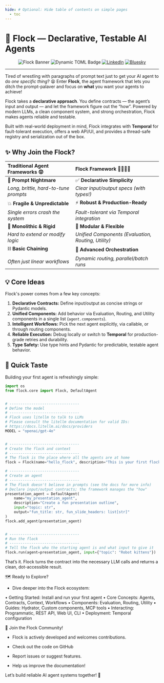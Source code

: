 ```yaml
---
hide: # Optional: Hide table of contents on simple pages
  - toc
---
```



# 🚀 Flock — Declarative, Testable AI Agents

<!-- Optional: Add banner back later if desired -->


<p align="center">
<!-- Badges can be added back if relevant/maintained -->
<img alt="Flock Banner" src="assets/images/flock.png">
<img alt="Dynamic TOML Badge" src="https://img.shields.io/badge/dynamic/toml?url=https%3A%2F%2Fraw.githubusercontent.com%2Fwhiteducksoftware%2Fflock%2Frefs%2Fheads%2Fmaster%2Fpyproject.toml&query=%24.project.version&style=for-the-badge&logo=pypi&label=pip%20version">
<a href="https://www.linkedin.com/company/whiteduck" target="_blank"><img alt="LinkedIn" src="https://img.shields.io/badge/linkedin-%230077B5.svg?style=for-the-badge&logo=linkedin&logoColor=white&label=whiteduck"></a>
<a href="https://bsky.app/profile/whiteduck-gmbh.bsky.social" target="_blank"><img alt="Bluesky" src="https://img.shields.io/badge/bluesky-Follow-blue?style=for-the-badge&logo=bluesky&logoColor=%23fff&color=%23333&labelColor=%230285FF&label=whiteduck-gmbh"></a>
</p>

---

Tired of wrestling with paragraphs of prompt text just to get your AI agent to do *one specific thing*? 😫 Enter **Flock**, the agent framework that lets you ditch the prompt-palaver and focus on **what** you want your agents to achieve!

Flock takes a **declarative approach**. You define contracts — the agent’s input and output — and let the framework figure out the “how”. Powered by modern LLMs, a clean component system, and strong orchestration, Flock makes agents reliable and testable.

Built with real-world deployment in mind, Flock integrates with **Temporal** for fault-tolerant execution, offers a web API/UI, and provides a thread-safe registry and serialization out of the box.

## ✨ Why Join the Flock?

| Traditional Agent Frameworks 😟 | Flock Framework 🐤🐧🐓🦆 |
| :-------------------------------- | :------------------------------------------ |
| 🤯 **Prompt Nightmare**             | ✅ **Declarative Simplicity**               |
| *Long, brittle, hard-to-tune prompts* | *Clear input/output specs (with types!)*  |
| 💥 **Fragile & Unpredictable**      | ⚡ **Robust & Production-Ready**           |
| *Single errors crash the system*  | *Fault-tolerant via Temporal integration* |
| 🧩 **Monolithic & Rigid**          | 🔧 **Modular & Flexible**                   |
| *Hard to extend or modify logic*  | *Unified Components (Evaluation, Routing, Utility)*  |
| ⛓️ **Basic Chaining**              | 🚀 **Advanced Orchestration**               |
| *Often just linear workflows*     | *Dynamic routing, parallel/batch runs*    |

## 💡 Core Ideas

Flock's power comes from a few key concepts:

1. **Declarative Contracts:** Define input/output as concise strings or Pydantic models.
2. **Unified Components:** Add behavior via Evaluation, Routing, and Utility components in a single list (`agent.components`).
3. **Intelligent Workflows:** Pick the next agent explicitly, via callable, or through routing components.
4. **Reliable Execution:** Debug locally or switch to **Temporal** for production-grade retries and durability.
5. **Type Safety:** Use type hints and Pydantic for predictable, testable agent behavior.

## 🐥 Quick Taste

Building your first agent is refreshingly simple:

```python
import os
from flock.core import Flock, DefaultAgent 


# --------------------------------
# Define the model
# --------------------------------
# Flock uses litellm to talk to LLMs
# Please consult the litellm documentation for valid IDs:
# https://docs.litellm.ai/docs/providers
MODEL = "openai/gpt-4o"


# --------------------------------
# Create the flock and context
# --------------------------------
# The flock is the place where all the agents are at home
flock = Flock(name="hello_flock", description="This is your first flock!", model=MODEL)

# --------------------------------
# Create an agent
# --------------------------------
# The Flock doesn't believe in prompts (see the docs for more info)
# Declare input/output contracts; the framework manages the "how"
presentation_agent = DefaultAgent(
    name="my_presentation_agent",
    description="Create a fun presentation outline",
    input="topic: str",
    output="fun_title: str, fun_slide_headers: list[str]"
)
flock.add_agent(presentation_agent)


# --------------------------------
# Run the flock
# --------------------------------
# Tell the flock who the starting agent is and what input to give it
flock.run(agent=presentation_agent, input={"topic": "Robot kittens"})

```


That’s it. Flock turns the contract into the necessary LLM calls and returns a clean, dot-accessible result.

🗺️ Ready to Explore?

- Dive deeper into the Flock ecosystem:

• Getting Started: Install and run your first agent
• Core Concepts: Agents, Contracts, Context, Workflows
• Components: Evaluation, Routing, Utility
• Guides: Hydrator, Custom components, MCP tools
• Interacting: Programmatic, REST API, Web UI, CLI
• Deployment: Temporal configuration

🤝 Join the Flock Community!

- Flock is actively developed and welcomes contributions.

- Check out the code on GitHub

- Report issues or suggest features.

- Help us improve the documentation!

Let’s build reliable AI agent systems together! 🚀
